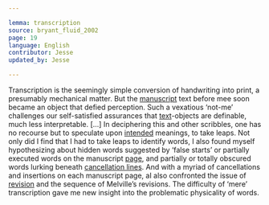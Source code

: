 ```yaml
---

lemma: transcription
source: bryant_fluid_2002
page: 19
language: English
contributor: Jesse
updated_by: Jesse

---
```

Transcription is the seemingly simple conversion of handwriting into print, a presumably mechanical matter. But the [manuscript](manuscript.html) text before mee soon became an object that defied perception. Such a vexatious ‘not-me’ challenges our self-satisfied assurances that [text](text.html)-objects are definable, much less interpretable. […] In deciphering this and other scribbles, one has no recourse but to speculate upon [intended](intentionality.html) meanings, to take leaps. Not only did I find that I had to take leaps to identify words, I also found myself hypothesizing about hidden words suggested by ‘false starts’ or partially executed words on the manuscript [page](page.html), and partially or totally obscured words lurking beneath [cancellation lines](cancellationMark.html). And with a myriad of cancellations and insertions on each manuscript page, aI also confronted the issue of [revision](revision.html) and the sequence of Melville’s revisions. The difficulty of ‘mere’ transcription gave me new insight into the problematic physicality of words.
